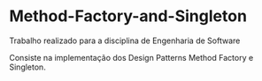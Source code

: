 # Method-Factory-and-Singleton
Trabalho realizado para a disciplina de Engenharia de Software

Consiste na implementação dos Design Patterns Method Factory e Singleton.
